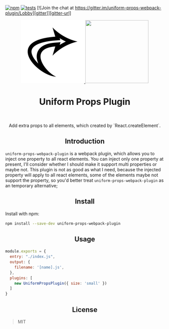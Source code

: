 [![npm][npm]][npm-url]
[![tests][tests]][tests-url]
[![Join the chat at https://gitter.im/uniform-props-webpack-plugin/Lobby][gitter]][gitter-url]

<div align="center">
  <a href="https://github.com/CoderLim/uniform-props-webpack-plugin">
    <img width="200" height="200"
      src="https://github.com/CoderLim/uniform-props-webpack-plugin/blob/master/assets/icon.png">
  </a>
  <a href="https://github.com/webpack/webpack">
    <img width="200" height="200"
      src="https://webpack.js.org/assets/icon-square-big.svg">
  </a>
  <h1>Uniform Props Plugin</h1>
  <p>Add extra props to all elements, which created by `React.createElement`.  </p>
</div>

<h2 align="center">Introduction</h2>

`uniform-props-webpack-plugin` is a webpack plugin, which allows you to inject one property to all react elements. You can inject only one property at present, I'll consider whether I should make it support multi properties or maybe not. This plugin is not as good as what I need, because the injected property will apply to all react elements, some of the elements maybe not support the property, so you'd better treat `uniform-props-webpack-plugin` as an temporary alternative;

<h2 align="center">Install</h2>

Install with npm: 

```bash
npm install --save-dev uniform-props-webpack-plugin
```

<h2 align="center">Usage</h2>

```js
module.exports = {
  entry: "./index.js",
  output: {
    filename: '[name].js',
  },
  plugins: [
    new UniformPropsPlugin({ size: 'small' })
  ]
}
```

<h2 align="center">License</h2>

> MIT



[npm]: https://img.shields.io/npm/v/uniform-props-webpack-plugin.svg
[npm-url]: https://npmjs.com/package/uniform-props-webpack-plugin

[tests]: https://www.travis-ci.org/CoderLim/uniform-props-webpack-plugin.svg?branch=master
[tests-url]: https://www.travis-ci.org/CoderLim/uniform-props-webpack-plugin

[gitter]: https://badges.gitter.im/uniform-props-webpack-plugin/Lobby.svg
[gitter-url]: https://gitter.im/uniform-props-webpack-plugin/Lobby?utm_source=badge&utm_medium=badge&utm_campaign=pr-badge&utm_content=badge
